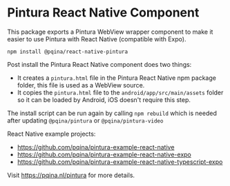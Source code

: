 # Pintura React Native Component

This package exports a Pintura WebView wrapper component to make it easier to use Pintura with React Native (compatible with Expo).

```
npm install @pqina/react-native-pintura
```

Post install the Pintura React Native component does two things:

-   It creates a `pintura.html` file in the Pintura React Native npm package folder, this file is used as a WebView source.
-   It copies the `pintura.html` file to the `android/app/src/main/assets` folder so it can be loaded by Android, iOS doesn't require this step.

The install script can be run again by calling `npm rebuild` which is needed after updating `@pqina/pintura` or `@pqina/pintura-video`

React Native example projects:

-   https://github.com/pqina/pintura-example-react-native
-   https://github.com/pqina/pintura-example-react-native-expo
-   https://github.com/pqina/pintura-example-react-native-typescript-expo

Visit https://pqina.nl/pintura for more details.
